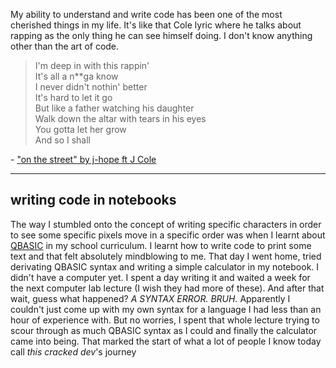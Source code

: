 My ability to understand and write code has been one of the most cherished things in my life. It's like that Cole lyric where he talks about rapping as the only thing he can see himself doing. I don't know anything other than the art of code.

> I'm deep in with this rappin'  
> It's all a n**ga know  
> I never didn't nothin' better   
> It's hard to let it go   
> But like a father watching his daughter   
> Walk down the altar with tears in his eyes   
> You gotta let her grow   
> And so I shall   

\- ["on the street" by j-hope ft J Cole](https://www.youtube.com/watch?v=r6WbbU_lLCA)

---

## writing code in notebooks

The way I stumbled onto the concept of writing specific characters in order to see some specific pixels move in a specific order was when I learnt about [QBASIC](https://en.wikipedia.org/wiki/QBasic) in my school curriculum. I learnt how to write code to print some text and that felt absolutely mindblowing to me. That day I went home, tried derivating QBASIC syntax and writing a simple calculator in my notebook. I didn't have a computer yet. I spent a day writing it and waited a week for the next computer lab lecture (I wish they had more of these). And after that wait, guess what happened? _A SYNTAX ERROR. BRUH._ Apparently I couldn't just come up with my own syntax for a language I had less than an hour of experience with. But no worries, I spent that whole lecture trying to scour through as much QBASIC syntax as I could and finally the calculator came into being. That marked the start of what a lot of people I know today call _this cracked dev_'s journey
